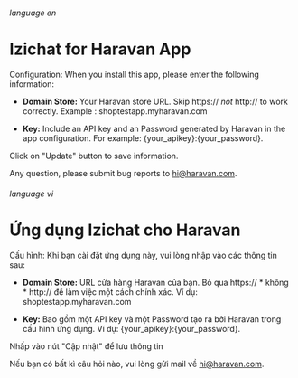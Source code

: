 
###### language en

# Izichat for Haravan App

Configuration: When you install this app, please enter the following information:

*   **Domain Store:** Your Haravan store URL. Skip https:// *not* http:// to work correctly. Example : shoptestapp.myharavan.com

*   **Key:** Include an API key and an Password generated by Haravan in the app configuration. For example: {your_apikey}:{your_password}.

Click on "Update" button to save information.

Any question, please submit bug reports to [hi@haravan.com](mailto:hi@haravan.com).

###### language vi

# Ứng dụng Izichat cho Haravan

Cấu hình: Khi bạn cài đặt ứng dụng này, vui lòng nhập vào các thông tin sau:

*   **Domain Store:** URL cửa hàng Haravan của bạn. Bỏ qua https:// * không * http:// để làm việc một cách chính xác. Ví dụ: shoptestapp.myharavan.com

*   **Key:** Bao gồm một API key và một Password tạo ra bởi Haravan trong cấu hình ứng dụng. Ví dụ: {your_apikey}:{your_password}.

Nhấp vào nút "Cập nhật" để lưu thông tin

Nếu bạn có bất kì câu hỏi nào, vui lòng gửi mail về [hi@haravan.com](mailto:hi@haravan.com).
